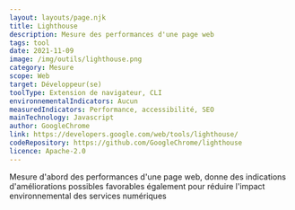 ```yaml
---
layout: layouts/page.njk
title: Lighthouse
description: Mesure des performances d'une page web
tags: tool
date: 2021-11-09
image: /img/outils/lighthouse.png
category: Mesure
scope: Web
target: Développeur(se)
toolType: Extension de navigateur, CLI
environnementalIndicators: Aucun
measuredIndicators: Performance, accessibilité, SEO
mainTechnology: Javascript
author: GoogleChrome
link: https://developers.google.com/web/tools/lighthouse/
codeRepository: https://github.com/GoogleChrome/lighthouse
licence: Apache-2.0
---
```


Mesure d'abord des performances d'une page web, donne des indications d'améliorations possibles favorables également pour réduire l'impact environnemental des services numériques
